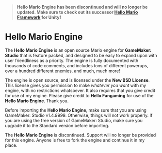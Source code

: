 > **Hello Mario Engine has been discontinued and will no longer be updated. Make sure to check out its successor [Hello Mario Framework](https://github.com/HelloFangaming/HelloMarioFramework) for Unity!**

# Hello Mario Engine

The **Hello Mario Engine** is an open source Mario engine for **GameMaker: Studio** that is feature packed, and designed to be easy to expand upon with user friendliness as a priority. The engine is fully documented with thousands of code comments, and includes tons of different powerups, over a hundred different enemies, and much, much more!

The engine is open source, and is licensed under the **New BSD License**. This license gives you permission to make *whatever you want* with my engine, with no restrictions whatsoever. It also requires that you give credit for use of my engine. Please give credit to **Hello Fangaming** for use of the **Hello Mario Engine**. Thank you.

Before importing the **Hello Mario Engine**, make sure that you are using GameMaker: Studio v1.4.9999. Otherwise, things will not work properly. If you are using the free version of GameMaker: Studio, make sure you upgrade it to the Standard version before importing.

The **Hello Mario Engine** is discontinued. Support will no longer be provided for this engine. Anyone is free to fork the engine and continue it in my place.
